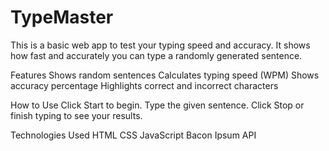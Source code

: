 # TypeMaster

This is a basic web app to test your typing speed and accuracy. It shows how fast and accurately you can type a randomly generated sentence.

Features
Shows random sentences 
Calculates typing speed (WPM)
Shows accuracy percentage
Highlights correct and incorrect characters

How to Use
Click Start to begin.
Type the given sentence.
Click Stop or finish typing to see your results.

Technologies Used
HTML
CSS
JavaScript
Bacon Ipsum API
